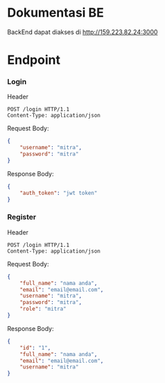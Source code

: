 # Dokumentasi BE
BackEnd dapat diakses di http://159.223.82.24:3000
# Endpoint

### Login 
Header
```http
POST /login HTTP/1.1
Content-Type: application/json
```
Request Body:
```json
{
    "username": "mitra",
    "password": "mitra"
}
```

Response Body:
```json
{
    "auth_token": "jwt token"
}
```

### Register 

Header
```http
POST /login HTTP/1.1
Content-Type: application/json
```
Request Body:
```json
{
    "full_name": "nama anda",
    "email": "email@email.com",
    "username": "mitra",
    "password": "mitra",
    "role": "mitra"
}
```



Response Body:
```json
{
    "id": "1",
    "full_name": "nama anda",
    "email": "email@email.com",
    "username": "mitra"
}
```
